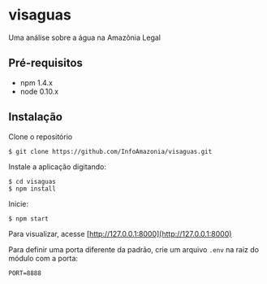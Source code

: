 # visaguas

Uma análise sobre a água na Amazônia Legal

## Pré-requisitos

 - npm 1.4.x
 - node 0.10.x

## Instalação

Clone o repositório

```
$ git clone https://github.com/InfoAmazonia/visaguas.git
```

Instale a aplicação digitando:

```
$ cd visaguas
$ npm install
```

Inicie:

```
$ npm start
```

Para visualizar, acesse [http://127.0.0.1:8000](http://127.0.0.1:8000)

Para definir uma porta diferente da padrão, crie um arquivo `.env` na raiz do módulo com a porta:

```
PORT=8888
```
